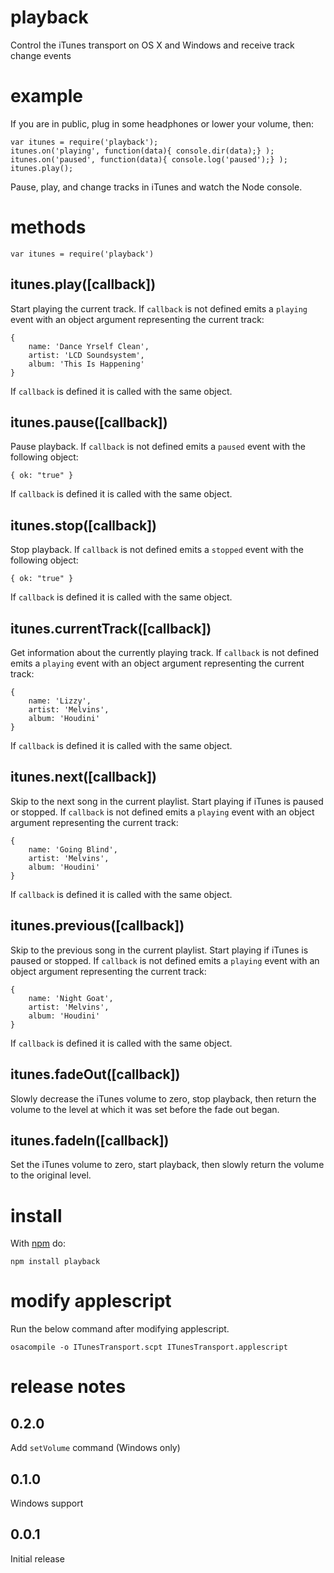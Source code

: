 # playback

Control the iTunes transport on OS X and Windows and receive track change events

# example

If you are in public, plug in some headphones or lower your volume, then:

    var itunes = require('playback');
    itunes.on('playing', function(data){ console.dir(data);} );
    itunes.on('paused', function(data){ console.log('paused');} );
    itunes.play();

Pause, play, and change tracks in iTunes and watch the Node console.

# methods

    var itunes = require('playback')

## itunes.play([callback])

Start playing the current track. If `callback` is not defined emits a `playing` event with an object argument representing the current track:

    {
        name: 'Dance Yrself Clean',
        artist: 'LCD Soundsystem',
        album: 'This Is Happening'
    }

If `callback` is defined it is called with the same object.

## itunes.pause([callback])

Pause playback. If `callback` is not defined emits a `paused` event with the following object:

    { ok: "true" }

If `callback` is defined it is called with the same object.

## itunes.stop([callback])

Stop playback. If `callback` is not defined  emits a `stopped` event with the following object:

    { ok: "true" }

If `callback` is defined it is called with the same object.

## itunes.currentTrack([callback])

Get information about the currently playing track. If `callback` is not defined emits a `playing` event with an object argument representing the current track:

    {
        name: 'Lizzy',
        artist: 'Melvins',
        album: 'Houdini'
    }

If `callback` is defined it is called with the same object.

## itunes.next([callback])

Skip to the next song in the current playlist. Start playing if iTunes is paused or stopped. If `callback` is not defined emits a `playing` event with an object argument representing the current track:

    {
        name: 'Going Blind',
        artist: 'Melvins',
        album: 'Houdini'
    }

If `callback` is defined it is called with the same object.

## itunes.previous([callback])

Skip to the previous song in the current playlist. Start playing if iTunes is paused or stopped. If `callback` is not defined emits a `playing` event with an object argument representing the current track:

    {
        name: 'Night Goat',
        artist: 'Melvins',
        album: 'Houdini'
    }

If `callback` is defined it is called with the same object.

## itunes.fadeOut([callback])

Slowly decrease the iTunes volume to zero, stop playback, then return the volume to the level at which it was set before the fade out began.

## itunes.fadeIn([callback])

Set the iTunes volume to zero, start playback, then slowly return the volume to the original level.

# install

With [npm](https://npmjs.org) do:

    npm install playback

# modify applescript

Run the below command after modifying applescript.

    osacompile -o ITunesTransport.scpt ITunesTransport.applescript

# release notes

## 0.2.0

Add ``setVolume`` command (Windows only)

## 0.1.0

Windows support

## 0.0.1

Initial release
